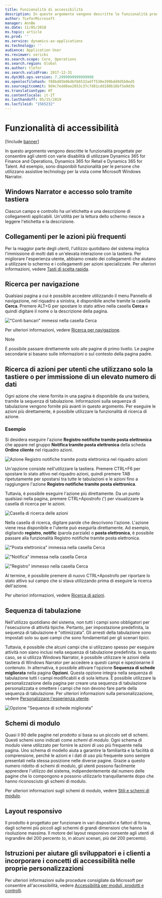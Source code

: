 ```yaml
---
title: Funzionalità di accessibilità
description: In questo argomento vengono descritte le funzionalità progettate per consentire agli utenti con varie disabilità di utilizzare Dynamics 365 for Finance and Operations, Dynamics 365 for Retail e Dynamics 365 for Talent.
author: TLeforMicrosoft
manager: AnnBe
ms.date: 11/05/2018
ms.topic: article
ms.prod: ''
ms.service: dynamics-ax-applications
ms.technology: ''
audience: Application User
ms.reviewer: sericks
ms.search.scope: Core, Operations
ms.search.region: Global
ms.author: tlefor
ms.search.validFrom: 2017-12-31
ms.dyn365.ops.version: 7.2999999999999998
ms.openlocfilehash: f88b485b0bdbf66532adff530e399bdd9d5b0ed5
ms.sourcegitcommit: 9d4c7edd0ae2053c37c7d81cdd180b16bf3a9d3b
ms.translationtype: HT
ms.contentlocale: it-IT
ms.lasthandoff: 05/15/2019
ms.locfileid: "1565232"
---
```

# <a name="accessibility-features"></a>Funzionalità di accessibilità

[!include [banner](../includes/banner.md)]

In questo argomento vengono descritte le funzionalità progettate per consentire agli utenti con varie disabilità di utilizzare Dynamics 365 for Finance and Operations, Dynamics 365 for Retail e Dynamics 365 for Talent. Ad esempio, sono disponibili funzionalità per le persone che utilizzano assistive technology per la vista come Microsoft Windows Narrator.

## <a name="windows-narrator-and-keyboard-only-access"></a>Windows Narrator e accesso solo tramite tastiera

Ciascun campo e controllo ha un'etichetta e una descrizione di collegamenti applicabili. Un'utilità per la lettura dello schermo riesce a leggere l'etichetta e la descrizione.

## <a name="shortcuts-for-the-most-frequently-performed-actions"></a>Collegamenti per le azioni più frequenti

Per la maggior parte degli utenti, l'utilizzo quotidiano del sistema implica l'immissione di molti dati e un'elevata interazione con la tastiera. Per migliorare l'esperienza utente, abbiamo creato dei collegamenti che aiutano a utilizzare lo schermo e i collegamenti per azioni specializzate. Per ulteriori informazioni, vedere [Tasti di scelta rapida](shortcut-keys.md).

## <a name="navigation-search"></a>Ricerca per navigazione

Qualsiasi pagina a cui è possibile accedere utilizzando il menu Pannello di navigazione, nel riquadro a sinistra, è disponibile anche tramite la casella **Cerca**. Premere ALT+G per spostare lo stato attivo nella casella **Cerca** e quindi digitare il nome o la descrizione della pagina.

!["Conti bancari" immessi nella casella Cerca](media/6d08b0be32808221023e2aa92d69fd70.png "'conti bancari' immessi nella casella Cerca")

Per ulteriori informazioni, vedere [Ricerca per navigazione](navigation-search.md).

> [!NOTE]
> È possibile passare direttamente solo alle pagine di primo livello. Le pagine secondarie si basano sulle informazioni o sul contesto della pagina padre.

## <a name="action-search-for-keyboard-only-users-or-for-heads-down-data-entry"></a>Ricerca di azioni per utenti che utilizzano solo la tastiere o per immissione di un elevato numero di dati

Ogni azione che viene fornita in una pagina è disponibile da una tastiera, tramite la sequenza di tabulazione. Informazioni sulla sequenza di tabulazione vengono fornite più avanti in questo argomento. Per eseguire le azioni più direttamente, è possibile utilizzare la funzionalità di ricerca di azione.

### <a name="example"></a>Esempio

Si desidera eseguire l'azione **Registro notifiche tramite posta elettronica** che appare nel gruppo **Notifica tramite posta elettronica** della scheda **Ordine cliente** nel riquadro azioni.

![Azione Registro notifiche tramite posta elettronica nel riquadro azioni](media/f0d78399e7fafcd85ded1cd1e3d34f3c.jpg "Azione 'Registro notifiche tramite posta elettronica' nel riquadro azioni")

Un'opzione consiste nell'utilizzare la tastiera. Premere CTRL+F6 per spostare lo stato attivo nel riquadro azioni, quindi premere TAB ripetutamente per spostarsi tra tutte le tabulazioni e le azioni fino a raggiungere l'azione **Registro notifiche tramite posta elettronica**.

Tuttavia, è possibile eseguire l'azione più direttamente. Da un punto qualsiasi nella pagina, premere CTRL+Apostrofo (') per visualizzare la casella di ricerca per le azioni.

![Casella di ricerca delle azioni](media/80f7e8c5ac412fdf2c8a12f7728f135a.jpg "Casella di ricerca delle azioni")

Nella casella di ricerca, digitare parole che descrivono l'azione. L'azione viene resa disponibile e l'utente può eseguirla direttamente. Ad esempio, digitando **registro**, **notific** (parola parziale) o **posta elettronica**, è possibile passare alla funzionalità Registro notifiche tramite posta elettronica.

!["Posta elettronica" immessa nella casella Cerca](media/image4.png "'posta elettronica' immessa nella casella Cerca")

!["Notifica" immessa nella casella Cerca](media/image5.png "'notifica' immessa nella casella Cerca")

!["Registro" immesso nella casella Cerca](media/image6.png "'registro' immessa nella casella Cerca")

Al termine, è possibile premere di nuovo CTRL+Apostrofo per riportare lo stato attivo sul campo che si stava utilizzando prima di eseguire la ricerca dell'azione.

Per ulteriori informazioni, vedere [Ricerca di azioni](action-search.md).

## <a name="tab-sequence"></a>Sequenza di tabulazione

Nell'utilizzo quotidiano del sistema, non tutti i campi sono obbligatori per l'esecuzione di attività tipiche. Pertanto, per impostazione predefinita, la sequenza di tabulazione è "ottimizzata". Gli arresti della tabulazione sono impostati solo su quei campi che sono fondamentali per gli scenari tipici.

Tuttavia, è possibile che alcuni campi che si utilizzano spesso per eseguire attività non siano inclusi nella sequenza di tabulazione predefinita. In questo caso, se si utilizza Windows Narrator, è possibile utilizzare le azioni della tastiera di Windows Narrator per accedere a questi campi e ispezionarne il contenuto. In alternativa, è possibile attivare l'opzione **Sequenza di schede migliorata** nella pagina **Opzioni**. Questa opzione integra nella sequenza di tabulazione tutti i campi modificabili e di sola lettura. È possibile utilizzare la personalizzazione della pagina per creare una sequenza di tabulazione personalizzata e omettere i campi che non devono fare parte della sequenza di tabulazione. Per ulteriori informazioni sulla personalizzazione, vedere [Personalizzare l'esperienza utente](personalize-user-experience.md).

![Opzione "Sequenza di schede migliorata"](media/8c0f12bbb3f26032997ef0ba95d89b6a.png "opzione 'Sequenza di schede migliorata'")

## <a name="form-patterns"></a>Schemi di modulo

Quasi il 90 delle pagine nel prodotto si basa su un piccolo set di schemi. Questi schemi sono indicati come *schemi di modulo*. Ogni schema di modulo viene utilizzato per fornire le azioni di uso più frequente nella pagina. Uno schema di modello aiuta a garantire la familiarità e la facilità di comprensione, perché le azioni e i dati di uso più frequente sono sempre presentati nella stessa posizione nelle diverse pagine. Grazie a questo numero ridotto di schemi di modulo, gli utenti possono facilmente apprendere l'utilizzo del sistema, indipendentemente dal numero delle pagine che lo compongono e possono utilizzarlo tranquillamente dopo che hanno riconosciuto gli schemi di modulo.

Per ulteriori informazioni sugli schemi di modulo, vedere [Stili e schemi di modulo](../../dev-itpro/user-interface/form-styles-patterns.md).

## <a name="responsive-layout"></a>Layout responsivo

Il prodotto è progettato per funzionare in vari dispositivi e fattori di forma, dagli schermi più piccoli agli schermi di grandi dimensioni che hanno la risoluzione massima. Il motore del layout responsivo consente agli utenti di ingrandire del 200 percento (o, in alcuni scenari, più del 200 percento).

## <a name="guidance-to-help-developers-and-customers-incorporate-accessible-thinking-in-their-customizations"></a>Istruzioni per aiutare gli sviluppatori e i clienti a incorporare i concetti di accessibilità nelle proprie personalizzazioni

Per ulteriori informazioni sulle procedure consigliate da Microsoft per consentire all'accessibilità, vedere [Accessibilità per moduli, prodotti e controlli](../../dev-itpro/user-interface/enable-accessibility.md).
